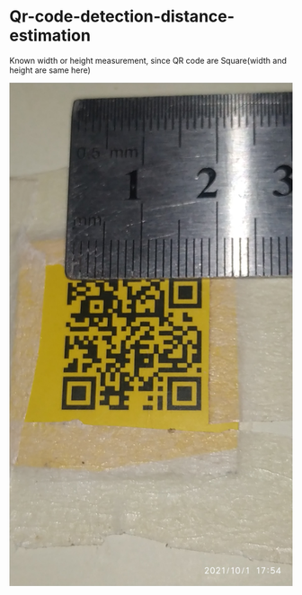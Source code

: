 <!-- '''
-------------------------------------------
-    Author: Asadullah Dal                -
-    =============================        -
-    Company Name: AiPhile                -
-    =============================        -
-    Purpose : Youtube Channel            -
-    ============================         -
-    Link: https://youtube.com/c/aiphile  -
-------------------------------------------
''' -->
# Qr-code-detection-distance-estimation

Known width or height measurement, since QR code are Square(width and height are same here)

![orginal image ](images/IMG_20211001_175418_1.jpg)